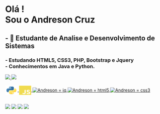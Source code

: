 <h1> Olá !<br>  
   Sou o Andreson Cruz</h1>
<h2>
   - 🔭 Estudante de Analise e Desenvolvimento de Sistemas
 </h2>
 <h3>
   - Estudando HTML5, CSS3, PHP, Bootstrap e Jquery<br>
   - Conhecimentos em Java e Python.
 </h3>

 <div>
  <a href="https://github.com/andreson94">
  <img height="180em" src="https://github-readme-stats.vercel.app/api?username=andreson94&show_icons=true&theme=tokyonight&include_all_commits=true&count_private=true"/>
  <img height="180em" src="https://github-readme-stats.vercel.app/api/top-langs/?username=andreson94&layout=compact&langs_count=7&theme=tokyonight"/>
</div>
<div style="display: inline_block"><br>
  <img align="center" alt="Andreson-Python" height="30" width="40" src="https://raw.githubusercontent.com/devicons/devicon/master/icons/python/python-original.svg">
  <img align="center" alt="Andreson = js" height="30" width="40" src="https://raw.githubusercontent.com/devicons/devicon/master/icons/javascript/javascript-plain.svg">
  <img align="center" alt="Andreson = jq" height="30" width="40" src="https://icons.iconarchive.com/icons/sicons/basic-round-social/32/jquery-icon.png">
  <img align="center" alt="Andreson = html5" height="40" width="50" src="https://icons.iconarchive.com/icons/cornmanthe3rd/plex/48/Other-html-5-icon.png">
  <img align="center" alt="Andreson = css3" height="40" width="50" src="https://icons.iconarchive.com/icons/designbolts/cute-social-2014/48/CSS3-icon.png">
 
</div>
  
  ##
 
<div> 
  <a href="https://instagram.com/andr350n" target="_blank"><img src="https://img.shields.io/badge/-Instagram-%23E4405F?style=for-the-badge&logo=instagram&logoColor=white" target="_blank"></a>
 	<a href="https://discord.gg/andr350n" target="_blank"><img src="https://img.shields.io/badge/Discord-7289DA?style=for-the-badge&logo=discord&logoColor=white" target="_blank"></a> 
  <a href = "mailto:andrdeson.dc.silva@gmail.com"><img src="https://img.shields.io/badge/-Gmail-%23333?style=for-the-badge&logo=gmail&logoColor=white" target="_blank"></a>
  <a href="https://www.linkedin.com/in/AndresonCruz" target="_blank"><img src="https://img.shields.io/badge/-LinkedIn-%230077B5?style=for-the-badge&logo=linkedin&logoColor=white" target="_blank"></a> 
 </div>
